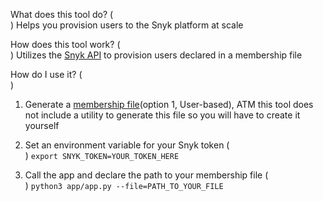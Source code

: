 What does this tool do? (<br>)
Helps you provision users to the Snyk platform at scale

How does this tool work? (<br>)
Utilizes the [Snyk API](https://snyk.docs.apiary.io/#reference/organizations/provision-user/provision-a-user-to-the-organization) to provision users declared in a membership file

How do I use it? (<br>)
1. Generate a [membership file](https://github.com/snyk-labs/snyk-user-sync-tool#membership-file-format)(option 1, User-based), ATM this tool does not include a utility to generate this file so you will have to create it yourself

2. Set an environment variable for your Snyk token (<br>)
`export SNYK_TOKEN=YOUR_TOKEN_HERE`

3. Call the app and declare the path to your membership file (<br>)
`python3 app/app.py --file=PATH_TO_YOUR_FILE` 